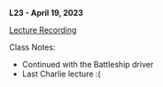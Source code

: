**L23 - April 19, 2023**

[Lecture Recording](https://youtu.be/Jc58sQE94Js)

Class Notes:

* Continued with the Battleship driver
* Last Charlie lecture :(
